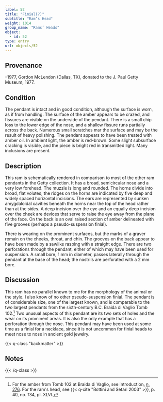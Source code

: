 ```yaml
---
label: 52
title: "Finial(?)"
subtitle: "Ram’s Head"
weight: 1014
group_name: "Rams’ Heads"
object:
  - id: 52
type: entry
url: objects/52
---
```


## Provenance

–1977, Gordon McLendon (Dallas, TX), donated to the J. Paul Getty Museum, 1977.

## Condition

The pendant is intact and in good condition, although the surface is worn, as if from handling. The surface of the amber appears to be crazed, and fissures are visible on the underside of the pendant. There is a small chip loss to the lower edge of the nose, and a shallow fissure runs partially across the back. Numerous small scratches mar the surface and may be the result of heavy polishing. The pendant appears to have been treated with amber oil. In ambient light, the amber is red-brown. Some slight subsurface cracking is visible, and the piece is bright red in transmitted light. Many inclusions are present.

## Description

This ram is schematically rendered in comparison to most of the other ram pendants in the Getty collection. It has a broad, semicircular nose and a very low forehead. The muzzle is long and rounded. The horns divide into broad, flat volutes; the ridges on the horns are indicated by five deep and widely spaced horizontal incisions. The ears are represented by sunken amygdaloidal cavities beneath the horns near the top of the head rather than at the sides. A deep incision over the eye and an equally deep incision over the cheek are devices that serve to raise the eye away from the plane of the face. On the back is an oval raised section of amber delineated with five grooves (perhaps a pseudo-suspension finial).

There is wearing on the prominent surfaces, but the marks of a graver remain on the cheeks, throat, and chin. The grooves on the back appear to have been made by a sawlike rasping with a straight edge. There are two perforations through the pendant, either of which may have been used for suspension. A small bore, 1 mm in diameter, passes laterally through the pendant at the base of the head; the nostrils are perforated with a 2 mm bore.

## Discussion

This ram has no parallel known to me for the morphology of the animal or the style. I also know of no other pseudo-suspension finial. The pendant is of considerable size, one of the largest known, and is comparable to the two largest pendants from the sixth-century B.C. Braida di Vaglio Tomb 102.[^1] Two unusual aspects of this pendant are its two sets of holes and the wear on its prominent areas. It is also the only example that has a perforation through the nose. This pendant may have been used at some time as a finial for a necklace, since it is not uncommon for finial heads to meet nose to nose in ancient gold jewelry.

{{< q-class "backmatter" >}}
## Notes
{{< /q-class >}}

[^1]: For the amber from Tomb 102 at Braida di Vaglio, see introduction, [n. 276](/intro/18/#fn:276). For the ram's head, see {{< q-cite "Bottini and Setari 2003" >}}, p. 40, no. 134, pl. XLVI.
